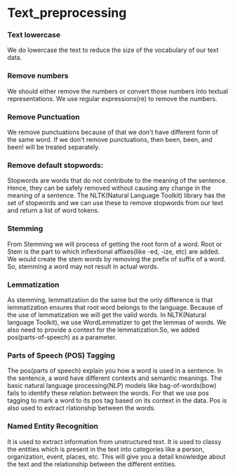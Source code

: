 # Text_preprocessing

### Text lowercase
We do lowercase the text to reduce the size of the vocabulary of our text data.

### Remove numbers
We should either remove the numbers or convert those numbers into textual representations.
We use regular expressions(re) to remove the numbers.

### Remove Punctuation
We remove punctuations because of that we don't have different form of the same word. If we don't remove punctuations, then been, been, and been! will be treated separately.

### Remove default stopwords:
Stopwords are words that do not contribute to the meaning of the sentence. Hence, they can be safely removed without causing any change in the meaning of a sentence. The NLTK(Natural Language Toolkit) library has the set of stopwords and we can use these to remove stopwords from our text and return a list of word tokens.

### Stemming
From Stemming we will process of getting the root form of a word. Root or Stem is the part to which inflextional affixes(like -ed, -ize, etc) are added. We would create the stem words by removing the prefix of suffix of a word. So, stemming a word may not result in actual words.


### Lemmatization
As stemming, lemmatization do the same but the only difference is that lemmatization ensures that root word belongs to the language. Because of the use of lemmatization we will get the valid words. In NLTK(Natural language Toolkit), we use WordLemmatizer to get the lemmas of words. We also need to provide a context for the lemmatization.So, we added pos(parts-of-speech) as a parameter. 

### Parts of Speech (POS) Tagging
The pos(parts of speech) explain you how a word is used in a sentence. In the sentence, a word have different contexts and semantic meanings. The basic natural language processing(NLP) models like bag-of-words(bow) fails to identify these relation between the words. For that we use pos tagging to mark a word to its pos tag based on its context in the data. Pos is also used to extract rlationship between the words. 

### Named Entity Recognition
It is used to extract information from unstructured text. It is used to classy the entities which is present in the text into categories like a person, organization, event, places, etc. This will give you a detail knowledge about the text and the relationship between the different entities.